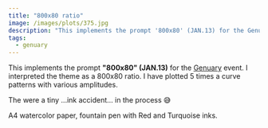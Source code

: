 ```yaml
---
title: "800x80 ratio"
image: /images/plots/375.jpg
description: "This implements the prompt '800x80' (JAN.13) for the Genuary event. I interpreted the theme as a 800x80 ratio. I have plotted 5 times a curve patterns with various amplitudes."
tags:
  - genuary
---
```


This implements the prompt **"800x80" (JAN.13)** for the [Genuary](https://genuary.art/) event. I interpreted the theme as a 800x80 ratio. I have plotted 5 times a curve patterns with various amplitudes.

The were a tiny ...ink accident... in the process 😅

A4 watercolor paper, fountain pen with Red and Turquoise inks.
